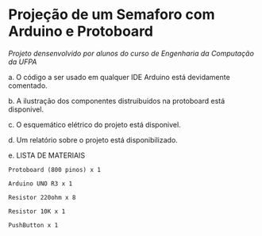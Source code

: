 # Projeção de um Semaforo com Arduino e Protoboard

*Projeto densenvolvido por alunos do curso de Engenharia da Computação da UFPA*


a. O código a ser usado em qualquer IDE Arduino está devidamente comentado.


b. A ilustração dos componentes distruibuidos na protoboard está disponivel.


c. O esquemático elétrico do projeto está disponivel.


d. Um relatório sobre o projeto está disponibilizado.


e. LISTA DE MATERIAIS

  
	Protoboard (800 pinos) x 1 
  
	Arduino UNO R3 x 1  
  
	Resistor 220ohm x 8  
  
	Resistor 10K x 1
  
	PushButton x 1
